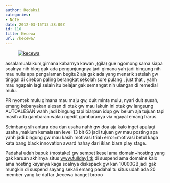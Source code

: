 ```yaml
---
author: Redaksi
categories:
- Note
date: 2012-03-15T13:38:00Z
id: 116
title: Kecewa
url: /kecewa/
---
```


<div class="wp-block-image">
  <figure class="aligncenter"><a href="http://wildanfauzyart.files.wordpress.com/2012/03/34941-adult-art-artsy-278312.jpg"><img src="https://wildanfauzyart.files.wordpress.com/2020/04/18078-adult-art-artsy-278312.jpg?w=768" alt="kecewa" data-recalc-dims="1" /></a></figure>
</div>

<p class="has-drop-cap">
  assalamualaikum,gimana kabarnya kawan ,(gila) gue ngomong sama siapa soalnya nih blog gak ada pengunjungnya jadi gimana yah jadi bingung nih mau nulis apa pengalaman begitu2 aja gak ada yang menarik setelah gw tinggal di cirebon paling berangkat sekolah sore pulang , just that , yahh mau ngapain lagi selain itu belajar gak semangat nih ulangan di remedial mulu.
</p>

PR nyontek mulu gimana mau maju gw, duit minta mulu, nyari duit susah, emang kebanyakan alesan di otak gw mau lakuin ini otak gw langsung AUTOALESAN wahh jadi bingung tapi biarpun idup gw belum aja tujuan tapi masih ada gambaran walau ngedit gambaranya via ngayal emang harus. 

Seimbang sih antara doa dan usaha nahh gw doa aja kalo inget apalagi usaha ,maklum kemalasan level 13 bit 63 jadi tujuan gw mau posting apa yahh jadi bingung gw mau kasih motivasi trial+error=motivasi betul kaga kata bang black innovation award hahay dari iklan biara play stage. 

Padahal udah bapuk (mostake) gw sempet kesel ama domain+hosting yang gak karuan akhirnya situs www.fullday1.tk di suspend ama domains kalo ama hosting kayanya kaga soalnya diskspack gw kan 10000GB jadi gak mungkin di suspend sayang sekali emang padahal tu situs udah ada 20 member yang ke daftar ,kecewa banget brooo